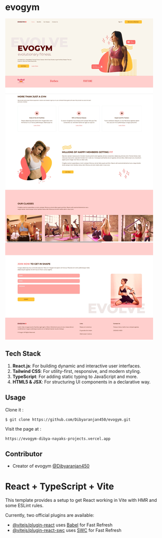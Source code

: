 # evogym

![Screenshot Img](./public/screenshot.jpeg)

## Tech Stack

1. **React.js**: For building dynamic and interactive user interfaces.
2. **Tailwind CSS**: For utility-first, responsive, and modern styling.
3. **TypeScript**: For adding static typing to JavaScript and more.
4. **HTML5 & JSX**: For structuring UI components in a declarative way.

## Usage

Clone it :

```
$ git clone https://github.com/Dibyaranjan450/evogym.git
```

Visit the page at :

```
https://evogym-dibya-nayaks-projects.vercel.app
```

## Contributor

- Creator of evogym [@Dibyaranjan450](https://github.com/Dibyaranjan450)
# React + TypeScript + Vite

This template provides a setup to get React working in Vite with HMR and some ESLint rules.

Currently, two official plugins are available:

- [@vitejs/plugin-react](https://github.com/vitejs/vite-plugin-react/blob/main/packages/plugin-react/README.md) uses [Babel](https://babeljs.io/) for Fast Refresh
- [@vitejs/plugin-react-swc](https://github.com/vitejs/vite-plugin-react-swc) uses [SWC](https://swc.rs/) for Fast Refresh
